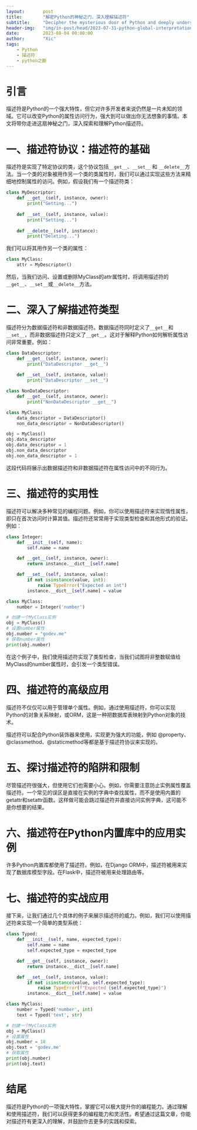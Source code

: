 ```yaml
---
layout:       post
title:        "解密Python的神秘之门，深入理解描述符"
subtitle:     "Decipher the mysterious door of Python and deeply understand descriptors"
header-img:   "img/in-post/head/2023-07-31-python-global-interpretation-lock.jpg"
date:         2023-08-04 00:00:00
author:       "Xic"
tags:
    - Python
    - 描述符
    - python之巅
---
```

# 引言
描述符是Python的一个强大特性，但它对许多开发者来说仍然是一片未知的领域。它可以改变Python的属性访问行为，强大到可以做出你无法想象的事情。本文将带你走进这扇神秘之门，深入探索和理解Python描述符。

# 一、描述符协议：描述符的基础
描述符是实现了特定协议的类，这个协议包括`__get__`、`__set__` 和 `__delete__`方法。当一个类的对象被用作另一个类的类属性时，我们可以通过实现这些方法来精细地控制属性的访问。例如，假设我们有一个描述符类：

```python
class MyDescriptor:
    def __get__(self, instance, owner):
        print("Getting...")
        
    def __set__(self, instance, value):
        print("Setting...")
        
    def __delete__(self, instance):
        print("Deleting...")
```
我们可以将其用作另一个类的属性：
```python
class MyClass:
    attr = MyDescriptor()
```

然后，当我们访问、设置或删除MyClass的attr属性时，将调用描述符的`__get__`、`__set__`或`__delete__`方法。

# 二、深入了解描述符类型
描述符分为数据描述符和非数据描述符。数据描述符同时定义了`__get__`和`__set__`，而非数据描述符只定义了`__get__`。这对于解释Python如何解析属性访问非常重要。例如：

```python
class DataDescriptor:
    def __get__(self, instance, owner):
        print("DataDescriptor __get__")
        
    def __set__(self, instance, value):
        print("DataDescriptor __set__")

class NonDataDescriptor:
    def __get__(self, instance, owner):
        print("NonDataDescriptor __get__")

class MyClass:
    data_descriptor = DataDescriptor()
    non_data_descriptor = NonDataDescriptor()

obj = MyClass()
obj.data_descriptor
obj.data_descriptor = 1
obj.non_data_descriptor
obj.non_data_descriptor = 1
```

这段代码将展示出数据描述符和非数据描述符在属性访问中的不同行为。

# 三、描述符的实用性
描述符可以解决多种常见的编程问题。例如，你可以使用描述符来实现惰性属性，即只在首次访问时计算其值。描述符还常常用于实现类型检查和其他形式的验证。例如：

```python
class Integer:
    def __init__(self, name):
        self.name = name

    def __get__(self, instance, owner):
        return instance.__dict__[self.name]

    def __set__(self, instance, value):
        if not isinstance(value, int):
            raise TypeError("Expected an int")
        instance.__dict__[self.name] = value

class MyClass:
    number = Integer('number')

# 创建一个MyClass实例
obj = MyClass()
# 设置number属性
obj.number = "godev.me"
# 获取number属性
print(obj.number)
```

在这个例子中，我们使用描述符实现了类型检查，当我们试图将非整数赋值给MyClass的number属性时，会引发一个类型错误。

# 四、描述符的高级应用
描述符不仅仅可以用于管理单个属性。例如，通过使用描述符，你可以实现Python的对象关系映射，或ORM，这是一种把数据库表映射到Python对象的技术。

描述符可以配合Python装饰器来使用，实现更为强大的功能，例如 @property、@classmethod、@staticmethod等都是基于描述符协议来实现的。

# 五、探讨描述符的陷阱和限制
尽管描述符很强大，但使用它们也需要小心。例如，你需要注意防止实例属性覆盖描述符。一个常见的误区是直接在实例的字典中查找属性，而不是使用内置的getattr和setattr函数。这样做可能会跳过描述符并直接访问实例字典，这可能不是你想要的结果。

# 六、描述符在Python内置库中的应用实例
许多Python内置库都使用了描述符。例如，在Django ORM中，描述符被用来实现了数据库模型字段。在Flask中，描述符被用来处理路由等。

# 七、描述符的实战应用
接下来，让我们通过几个具体的例子来展示描述符的威力。例如，我们可以使用描述符来实现一个简单的类型系统：

```python
class Typed:
    def __init__(self, name, expected_type):
        self.name = name
        self.expected_type = expected_type

    def __get__(self, instance, owner):
        return instance.__dict__[self.name]

    def __set__(self, instance, value):
        if not isinstance(value, self.expected_type):
            raise TypeError(f"Expected {self.expected_type}")
        instance.__dict__[self.name] = value

class MyClass:
    number = Typed('number', int)
    text = Typed('text', str)

# 创建一个MyClass实例
obj = MyClass()
# 设置属性
obj.number = 18
obj.text = 'godev.me'
# 获取属性
print(obj.number)
print(obj.text)
```

# 结尾
描述符是Python的一项强大特性，掌握它可以极大提升你的编程能力。通过理解和使用描述符，我们可以获得更多的编程能力和灵活性。希望通过这篇文章，你能对描述符有更深入的理解，并鼓励你去更多的实践和探索。